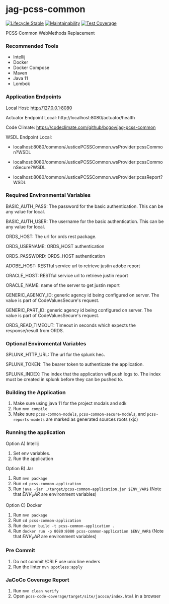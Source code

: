 # jag-pcss-common

[![Lifecycle:Stable](https://img.shields.io/badge/Lifecycle-Stable-97ca00)](https://github.com/bcgov/jag-pcss-common)
[![Maintainability](https://api.codeclimate.com/v1/badges/a492f352f279a2d1621e/maintainability)](https://codeclimate.com/github/bcgov/jag-pcss-common/maintainability)
[![Test Coverage](https://api.codeclimate.com/v1/badges/a492f352f279a2d1621e/test_coverage)](https://codeclimate.com/github/bcgov/jag-pcss-common/test_coverage)

PCSS Common WebMethods Replacement

### Recommended Tools
* Intellij
* Docker
* Docker Compose
* Maven
* Java 11
* Lombok

### Application Endpoints

Local Host: http://127.0.0.1:8080

Actuator Endpoint Local: http://localhost:8080/actuator/health

Code Climate: https://codeclimate.com/github/bcgov/jag-pcss-common

WSDL Endpoint Local:
* localhost:8080/common/JusticePCSSCommon.wsProvider:pcssCommon?WSDL

* localhost:8080/common/JusticePCSSCommon.wsProvider:pcssCommonSecure?WSDL

* localhost:8080/common/JusticePCSSCommon.wsProvider:pcssReport?WSDL


### Required Environmental Variables

BASIC_AUTH_PASS: The password for the basic authentication. This can be any value for local.

BASIC_AUTH_USER: The username for the basic authentication. This can be any value for local.

ORDS_HOST: The url for ords rest package.

ORDS_USERNAME: ORDS_HOST authentication

ORDS_PASSWORD: ORDS_HOST authentication

ADOBE_HOST: RESTful service url to retrieve justin adobe report

ORACLE_HOST: RESTful service url to retrieve justin report

ORACLE_NAME: name of the server to get justin report

GENERIC_AGENCY_ID: generic agency id being configured on server. The value is part of CodeValuesSecure's request.

GENERIC_PART_ID: generic agency id being configured on server. The value is part of CodeValuesSecure's request.

ORDS_READ_TIMEOUT: Timeout in seconds which expects the response/result from ORDS.

### Optional Enviromental Variables
SPLUNK_HTTP_URL: The url for the splunk hec.

SPLUNK_TOKEN: The bearer token to authenticate the application.

SPLUNK_INDEX: The index that the application will push logs to. The index must be created in splunk
before they can be pushed to.

### Building the Application
1) Make sure using java 11 for the project modals and sdk
2) Run ```mvn compile```
3) Make sure ```pcss-common-models```, ```pcss-common-secure-models```, and ```pcss-reports-models``` are marked as generated sources roots (xjc)

### Running the application
Option A) Intellij
1) Set env variables.
2) Run the application

Option B) Jar
1) Run ```mvn package```
2) Run ```cd pcss-common-application```
3) Run ```java -jar ./target/pcss-common-application.jar $ENV_VAR$```  (Note that $ENV_VAR$ are environment variables)

Option C) Docker
1) Run ```mvn package```
2) Run ```cd pcss-common-application```
3) Run ```docker build -t pcss-common-application .```
4) Run ```docker run -p 8080:8080 pcss-common-application $ENV_VAR$```  (Note that $ENV_VAR$ are environment variables)

### Pre Commit
1) Do not commit \CRLF use unix line enders
2) Run the linter ```mvn spotless:apply```

### JaCoCo Coverage Report
1) Run ```mvn clean verify```
2) Open ```pcss-code-coverage/target/site/jacoco/index.html``` in a browser
